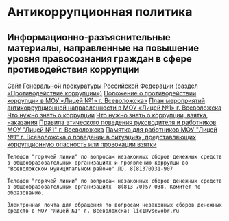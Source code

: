 Антикоррупционная политика
==========================

Информационно-разъяснительные материалы, направленные на повышение уровня правосознания граждан в сфере противодействия коррупции
---------------------------------------------------------------------------------------------------------------------------------

[Сайт Генеральной прокуратуры Российской Федерации (раздел «Противодействие коррупции»)](#)
[Положение о противодействии коррупции в МОУ «Лицей №1» г. Всеволожска»](#)
[План мероприятий антикоррупционной направленности в МОУ «Лицей №1» г. Всеволожска](#)
[Что нужно знать о коррупции](#) [Что нужно знать о коррупции, взятка, наказания](#)
[Правила этического поведения руководителя и работников МОУ "Лицей №1" г. Всеволожска](#)
[Памятка для работников МОУ "Лицей №1" г. Всеволожска о поведении в ситуациях, представляющих коррупционную опасность или провокации взятки](#)

`Телефон "горячей линии" по вопросам незаконных сборов денежных средств в общеобразовательных организациях и проявлению коррупци во "Всеволожском муниципальном районе" ЛО. 8(81370)31-907`

`Телефон "горячей линии" по вопросам незаконных сборов денежных средств в общеобразовательных организациях- 8(813 70)57 038. Комитет по образованию.`

`Электронная почта для обращения по вопросам незаконных сборов денежных средств в МОУ "Лицей №1" г. Всеволожска: lic1@vsevobr.ru`